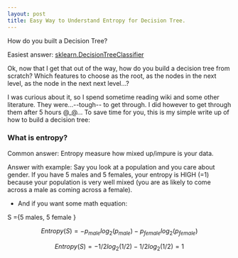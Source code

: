 ```yaml
---
layout: post
title: Easy Way to Understand Entropy for Decision Tree.
---
```


How do you built a Decision Tree? 

Easiest answer: [sklearn.DecisionTreeClassifier](http://scikit-learn.org/stable/modules/tree.html)

Ok, now that I get that out of the way, how do you build a decision tree from scratch? Which features to choose as the root, as the nodes in the next level, as the node in the next next level...? 

I was curious about it, so I spend sometime reading wiki and some other literature. They were...--tough-- to get through. I did however to get through them after 5 hours @_@... To save time for you, this is my simple write up of how to build a decision tree:


### What is entropy?
Common answer: Entropy measure how mixed up/impure is your data.

Answer with example: Say you look at a population and you care about gender. If you have 5 males and 5 females, your entropy is HIGH (=1) because your population is very well mixed (you are as likely to come across a male as coming across a female).

* And if you want some math equation:

S ={5 males, 5 female }

$$Entropy(S) = -p_{male}log_2(p_{male}) - p_{female}log_2(p_{female})$$

$$Entropy(S) = -1/2log_2(1/2) -1/2log_2(1/2) = 1$$ 


 

